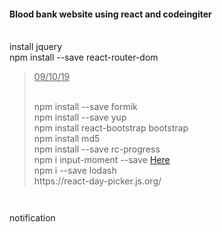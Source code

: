 <p class="has-line-data" data-line-start="0" data-line-end="3"><h4>Blood bank website using react and codeingiter</h4><br>
install jquery<br>
npm install --save react-router-dom</p>
<blockquote>
<p class="has-line-data" data-line-start="3" data-line-end="7"><u>09/10/19</u></p><br>
    npm install --save formik<br>
    npm install --save yup<br>
    npm install react-bootstrap bootstrap<br>
    npm install md5 <br>
    npm install --save rc-progress <br>
    npm i input-moment --save <a href="https://github.com/wangzuo/input-moment">Here</a><br>
    npm i --save lodash<br>
    https://react-day-picker.js.org/<br>
    
</blockquote>
<pre><code class="has-line-data" data-line-start="8" data-line-end="10" class="language-sh">
</code></pre>

notification <a href='https://www.youtube.com/watch?v=MvNXO_kYqHo&feature=youtu.be&fbclid=IwAR2434VPs3cgsAPx210osJ_ySQ3nyn9ayKsTL58zcxSZEsP5DSS0IAaZr8o'></a>
